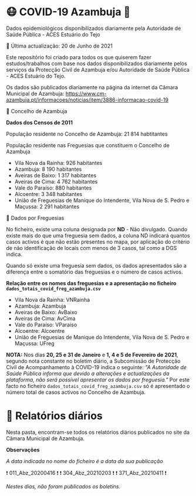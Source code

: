 # 😷️ COVID-19 Azambuja :microbe:
Dados epidemiológicos disponibilizados diariamente pela Autoridade de Saúde Pública - ACES Estuário do Tejo


📅️ Última actualização: 20 de Junho de 2021


Este repositório foi criado para todos os que quiserem fazer estudos/trabalhos com base nos dados disponibilizados diariamente pelos serviços
da Protecção Civil de Azambuja e/ou Autoridade de Saúde Pública - ACES Estuário do Tejo.

Os dados são publicados diariamente na página da internet da Câmara Municipal de Azambuja: https://www.cm-azambuja.pt/informacoes/noticias/item/3886-informacao-covid-19

📝 Concelho de Azambuja

<b>Dados dos Censos de 2011</b>

População residente no Concelho de Azambuja: 21 814 habtitantes

População residente nas Freguesias que constituem o Concelho de Azambuja
<ul>
        <li>Vila Nova da Rainha: 926 habitantes</li>
        <li>Azambuja: 8 190 habitantes</li>
        <li>Aveiras de Baixo: 1 317 habitantes</li>
        <li>Aveiras de Cima: 4 762 habitantes</li>
        <li>Vale do Paraíso: 880 habitantes</li>
        <li>Alcoentre: 3 348 habitantes</li>
        <li>União de Freguesias de Manique do Intendente, Vila Nova de S. Pedro e Maçussa: 2 291 habitantes </li>
</ul>


📝 Dados por Freguesias

No ficheiro, existe uma coluna designada por <b>ND</b> - Não divulgado. 
Quando existe mais do que uma freguesia sem dados, a coluna ND indicará quantos casos activos é que não estão presentes no mapa, por aplicação do critério de não identificação de locais com menos de 3 casos, tal como a DGS indica.

Quando só existe uma freguesia sem dados, os dados apresentados são a diferença entre o somatório das freguesias e o número de casos activos.

<b>Relação entre os nomes das freguesias e a apresentação no ficheiro `dados_totais_covid_freg_azambuja.csv` </b>
<ul>
        <li>Vila Nova da Rainha: VNRainha</li>
        <li>Azambuja: Azambuja</li>
        <li>Aveiras de Baixo: AvBaixo</li>
        <li>Aveiras de Cima: AvCima</li>
        <li>Vale do Paraíso: VParaiso</li>
        <li>Alcoentre: Alcoentre</li>
        <li>União de Freguesias de Manique do Intendente, Vila Nova de S. Pedro e Maçussa: UFreg </li>
</ul>

<b>NOTA:</b>
Nos dias <b>20, 25 e 31 de Janeiro</b> e <b>1, 4 e 5 de Fevereiro de 2021</b>, segundo nota constante no boletim diário, a Subcomissão de Protecção Civil de Acompanhamento à COVID-19 indica o seguinte: <i>"A Autoridade de Saúde Pública informa que devido a alterações e actualizações da plataforma, não será possível apresentar os dados por freguesia."</i> Por este facto no ficheiro `dados_totais_covid_freg_azambuja.csv` só é apresentado o número total de casos activos no Concelho de Azambuja.

# :memo: Relatórios diários 

Nesta pasta, encontram-se todos os relatórios diários publicados no site da Câmara Municipal de Azambuja.


<b>Observações</b>

<i>A data indicada no nome do ficheiro é a data da sua publicação</i> 

:heavy_exclamation_mark: 011_Abz_20200416 :heavy_exclamation_mark: 
:heavy_exclamation_mark: 304_Abz_20210203 :heavy_exclamation_mark: 
:heavy_exclamation_mark: 371_Abz_20210411 :heavy_exclamation_mark: 

<i>Nestes dias, não foram publicados os boletins. </i>




